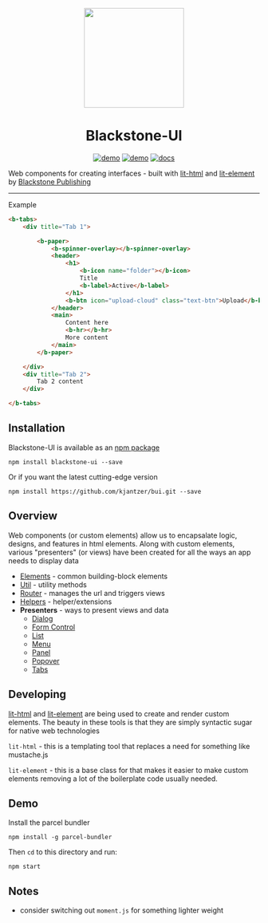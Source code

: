 <p align="center">
  <a href="https://github.com/kjantzer/bui" rel="noopener" target="_blank">
    <img width="200" src="https://i.imgur.com/MZ8wSL8.png"/>
  </a>
</p>

<h1 align="center">Blackstone-UI</h1>

<div align="center">

[![demo](https://img.shields.io/badge/npm-v1.1.0-blue)](https://www.npmjs.com/package/blackstone-ui)
[![demo](https://img.shields.io/badge/-Demo-blue)](http://kjantzer.github.io/bui/)
[![docs](https://img.shields.io/badge/-Documentation-black)](http://kjantzer.github.io/bui/docs/)

</div>

Web components for creating interfaces - built with [lit-html](https://lit-html.polymer-project.org/) and [lit-element](https://lit-element.polymer-project.org/) by [Blackstone Publishing](https://blackstonepublishing.com)

***

Example 
```html
<b-tabs>
    <div title="Tab 1">

        <b-paper>
            <b-spinner-overlay></b-spinner-overlay>
            <header>
                <h1>
                    <b-icon name="folder"></b-icon> 
                    Title
                    <b-label>Active</b-label>
                </h1>
                <b-btn icon="upload-cloud" class="text-btn">Upload</b-btn>
            </header>
            <main>
                Content here
                <b-hr></b-hr>
                More content
            </main>
        </b-paper>

    </div>
    <div title="Tab 2">
        Tab 2 content
    </div>

</b-tabs>

```

## Installation
Blackstone-UI is available as an [npm package](https://www.npmjs.com/package/blackstone-ui)

```
npm install blackstone-ui --save
```

Or if you want the latest cutting-edge version

```
npm install https://github.com/kjantzer/bui.git --save
```

## Overview

Web components (or custom elements) allow us to encapsalate
logic, designs, and features in html elements. Along with custom
elements, various "presenters" (or views) have been created
for all the ways an app needs to display data

- [Elements](./elements/README.md) - common building-block elements 
- [Util](./util/README.md) - utility methods
- [Router](./router/README.md) - manages the url and triggers views
- [Helpers](./elements/README.md) - helper/extensions
- **Presenters** - ways to present views and data
    - [Dialog](./presenters/dialog/README.md)
    - [Form Control](./presenters/form-control/README.md)
    - [List](./presenters/list/README.md)
    - [Menu](./presenters/menu/README.md)
    - [Panel](./presenters/panel/README.md)
    - [Popover](./presenters/popover/README.md)
    - [Tabs](./presenters/tabs/README.md)

## Developing

[lit-html](https://lit-html.polymer-project.org) and [lit-element](https://lit-element.polymer-project.org)
are being used to create and render custom elements. The beauty in these tools
is that they are simply syntactic sugar for native web technologies

`lit-html` - this is a templating tool that replaces a need for something like mustache.js

`lit-element` - this is a base class for that makes it easier to make custom elements removing
a lot of the boilerplate code usually needed.

## Demo

Install the parcel bundler

```
npm install -g parcel-bundler
```

Then `cd` to this directory and run:

```
npm start
```

## Notes
- consider switching out `moment.js` for something lighter weight